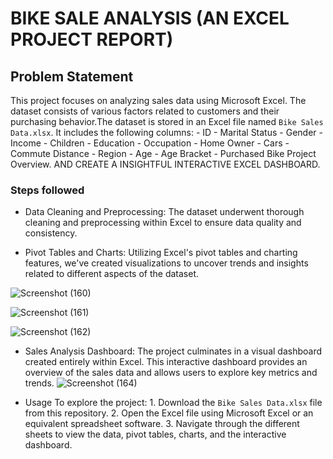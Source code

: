 # BIKE SALE ANALYSIS (AN EXCEL PROJECT REPORT)

## Problem Statement
 This project focuses on analyzing sales data using Microsoft Excel.
The dataset consists of various factors related to customers and their purchasing behavior.The dataset is stored in an Excel file named `Bike Sales Data.xlsx`. It includes the following columns: - ID - Marital Status - Gender - Income - Children - Education - Occupation - Home Owner - Cars - Commute Distance - Region - Age - Age Bracket - Purchased Bike Project Overview.
 AND CREATE A INSIGHTFUL INTERACTIVE EXCEL DASHBOARD.
### Steps followed 

- Data Cleaning and Preprocessing: The dataset underwent thorough cleaning and preprocessing within Excel to ensure data quality and consistency. 

- Pivot Tables and Charts: Utilizing Excel's pivot tables and charting features, we've created visualizations to uncover trends and insights related to different aspects of the dataset. 

![Screenshot (160)](https://github.com/user-attachments/assets/9314882a-d824-41f5-be08-550564f56475)

![Screenshot (161)](https://github.com/user-attachments/assets/dbb6b6fd-3dd8-4d4c-a514-47bbd5e86fa8)

![Screenshot (162)](https://github.com/user-attachments/assets/e42b3e99-0ec3-40cc-aa21-2e85a6866ad3)

- Sales Analysis Dashboard: The project culminates in a visual dashboard created entirely within Excel. This interactive dashboard provides an overview of the sales data and allows users to explore key metrics and trends. 
![Screenshot (164)](https://github.com/user-attachments/assets/ce3e0c90-a284-46ab-b09a-ba15890de15f)

- Usage To explore the project: 1. Download the `Bike Sales Data.xlsx` file from this repository. 2. Open the Excel file using Microsoft Excel or an equivalent spreadsheet software. 3. Navigate through the different sheets to view the data, pivot tables, charts, and the interactive dashboard. 




 



  



